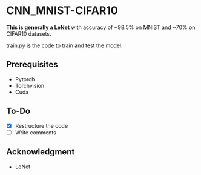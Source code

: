 # CNN_MNIST-CIFAR10
**This is generally a LeNet** with accuracy of ~98.5% on MNIST and ~70% on CIFAR10 datasets.

train.py is the code to train and test the model. 

## Prerequisites
- Pytorch
- Torchvision
- Cuda

## To-Do
- [x] Restructure the code
- [ ] Write comments

## Acknowledgment
- LeNet
